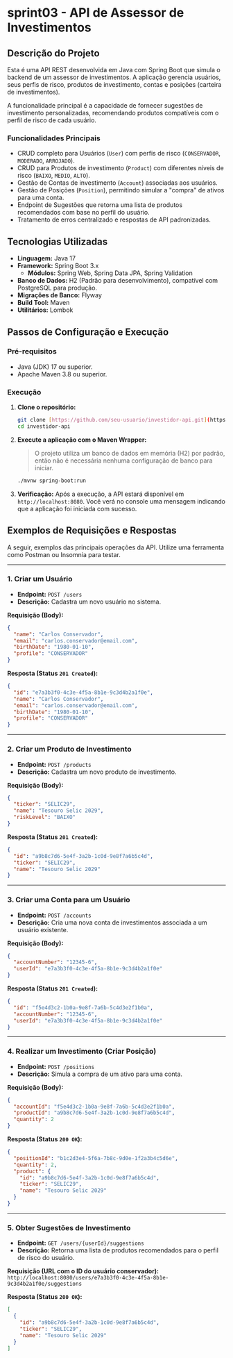 # sprint03 - API de Assessor de Investimentos

## Descrição do Projeto

Esta é uma API REST desenvolvida em Java com Spring Boot que simula o backend de um assessor de investimentos. A aplicação gerencia usuários, seus perfis de risco, produtos de investimento, contas e posições (carteira de investimentos).

A funcionalidade principal é a capacidade de fornecer sugestões de investimento personalizadas, recomendando produtos compatíveis com o perfil de risco de cada usuário.

### Funcionalidades Principais

- CRUD completo para Usuários (`User`) com perfis de risco (`CONSERVADOR`, `MODERADO`, `ARROJADO`).
- CRUD para Produtos de investimento (`Product`) com diferentes níveis de risco (`BAIXO`, `MEDIO`, `ALTO`).
- Gestão de Contas de investimento (`Account`) associadas aos usuários.
- Gestão de Posições (`Position`), permitindo simular a "compra" de ativos para uma conta.
- Endpoint de Sugestões que retorna uma lista de produtos recomendados com base no perfil do usuário.
- Tratamento de erros centralizado e respostas de API padronizadas.

## Tecnologias Utilizadas

- **Linguagem:** Java 17
- **Framework:** Spring Boot 3.x
  - **Módulos:** Spring Web, Spring Data JPA, Spring Validation
- **Banco de Dados:** H2 (Padrão para desenvolvimento), compatível com PostgreSQL para produção.
- **Migrações de Banco:** Flyway
- **Build Tool:** Maven
- **Utilitários:** Lombok

## Passos de Configuração e Execução

### Pré-requisitos

- Java (JDK) 17 ou superior.
- Apache Maven 3.8 ou superior.

### Execução

1. **Clone o repositório:**

   ```bash
   git clone [https://github.com/seu-usuario/investidor-api.git](https://github.com/seu-usuario/investidor-api.git)
   cd investidor-api
   ```

2. **Execute a aplicação com o Maven Wrapper:**

   > O projeto utiliza um banco de dados em memória (H2) por padrão, então não é necessária nenhuma configuração de banco para iniciar.

   ```bash
   ./mvnw spring-boot:run
   ```

3. **Verificação:**
   Após a execução, a API estará disponível em `http://localhost:8080`. Você verá no console uma mensagem indicando que a aplicação foi iniciada com sucesso.

## Exemplos de Requisições e Respostas

A seguir, exemplos das principais operações da API. Utilize uma ferramenta como Postman ou Insomnia para testar.

---

### 1. Criar um Usuário

- **Endpoint:** `POST /users`
- **Descrição:** Cadastra um novo usuário no sistema.

**Requisição (Body):**

```json
{
  "name": "Carlos Conservador",
  "email": "carlos.conservador@email.com",
  "birthDate": "1980-01-10",
  "profile": "CONSERVADOR"
}
```

**Resposta (Status `201 Created`):**

```json
{
  "id": "e7a3b3f0-4c3e-4f5a-8b1e-9c3d4b2a1f0e",
  "name": "Carlos Conservador",
  "email": "carlos.conservador@email.com",
  "birthDate": "1980-01-10",
  "profile": "CONSERVADOR"
}
```

---

### 2. Criar um Produto de Investimento

- **Endpoint:** `POST /products`
- **Descrição:** Cadastra um novo produto de investimento.

**Requisição (Body):**

```json
{
  "ticker": "SELIC29",
  "name": "Tesouro Selic 2029",
  "riskLevel": "BAIXO"
}
```

**Resposta (Status `201 Created`):**

```json
{
  "id": "a9b8c7d6-5e4f-3a2b-1c0d-9e8f7a6b5c4d",
  "ticker": "SELIC29",
  "name": "Tesouro Selic 2029"
}
```

---

### 3. Criar uma Conta para um Usuário

- **Endpoint:** `POST /accounts`
- **Descrição:** Cria uma nova conta de investimentos associada a um usuário existente.

**Requisição (Body):**

```json
{
  "accountNumber": "12345-6",
  "userId": "e7a3b3f0-4c3e-4f5a-8b1e-9c3d4b2a1f0e"
}
```

**Resposta (Status `201 Created`):**

```json
{
  "id": "f5e4d3c2-1b0a-9e8f-7a6b-5c4d3e2f1b0a",
  "accountNumber": "12345-6",
  "userId": "e7a3b3f0-4c3e-4f5a-8b1e-9c3d4b2a1f0e"
}
```

---

### 4. Realizar um Investimento (Criar Posição)

- **Endpoint:** `POST /positions`
- **Descrição:** Simula a compra de um ativo para uma conta.

**Requisição (Body):**

```json
{
  "accountId": "f5e4d3c2-1b0a-9e8f-7a6b-5c4d3e2f1b0a",
  "productId": "a9b8c7d6-5e4f-3a2b-1c0d-9e8f7a6b5c4d",
  "quantity": 2
}
```

**Resposta (Status `200 OK`):**

```json
{
  "positionId": "b1c2d3e4-5f6a-7b8c-9d0e-1f2a3b4c5d6e",
  "quantity": 2,
  "product": {
    "id": "a9b8c7d6-5e4f-3a2b-1c0d-9e8f7a6b5c4d",
    "ticker": "SELIC29",
    "name": "Tesouro Selic 2029"
  }
}
```

---

### 5. Obter Sugestões de Investimento

- **Endpoint:** `GET /users/{userId}/suggestions`
- **Descrição:** Retorna uma lista de produtos recomendados para o perfil de risco do usuário.

**Requisição (URL com o ID do usuário conservador):**
`http://localhost:8080/users/e7a3b3f0-4c3e-4f5a-8b1e-9c3d4b2a1f0e/suggestions`

**Resposta (Status `200 OK`):**

```json
[
  {
    "id": "a9b8c7d6-5e4f-3a2b-1c0d-9e8f7a6b5c4d",
    "ticker": "SELIC29",
    "name": "Tesouro Selic 2029"
  }
]
```
